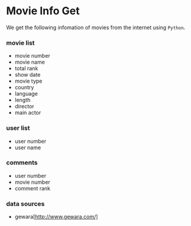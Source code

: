 # Movie Info Get
We get the following infomation of movies from the internet using `Python`.
### movie list
* movie number
* movie name
* total rank
* show date
* movie type
* country
* language
* length
* director
* main actor

### user list
* user number
* user name

### comments
* user number
* movie number
* comment rank

### data sources
* gewara[http://www.gewara.com/]
